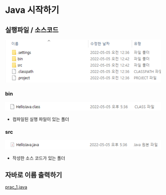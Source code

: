 # Java 시작하기
## 실행파일 / 소스코드
![java_file](../img/java/java1.PNG)
### bin
![java_file](../img/java/java2.PNG)
- 컴파일된 실행 파일이 있는 폴더
### src
![java_file](../img/java/java3.PNG)
- 작성한 소스 코드가 있는 폴더

## 자바로 이름 출력하기
[prac_1.java](https://github.com/devpcjin/practice/blob/main/java/prac_1.java)